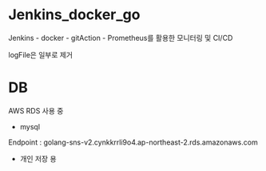 # Jenkins_docker_go

Jenkins - docker - gitAction - Prometheus를 활용한 모니터링 및 CI/CD

logFile은 일부로 제거

# DB

AWS RDS 사용 중

- mysql

Endpoint : golang-sns-v2.cynkkrrli9o4.ap-northeast-2.rds.amazonaws.com

- 개인 저장 용
